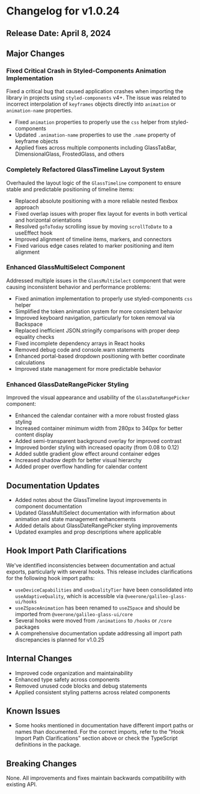 # Changelog for v1.0.24

## Release Date: April 8, 2024

## Major Changes

### Fixed Critical Crash in Styled-Components Animation Implementation

Fixed a critical bug that caused application crashes when importing the library in projects using `styled-components` v4+. The issue was related to incorrect interpolation of `keyframes` objects directly into `animation` or `animation-name` properties.

- Fixed `animation` properties to properly use the `css` helper from styled-components
- Updated `.animation-name` properties to use the `.name` property of keyframe objects
- Applied fixes across multiple components including GlassTabBar, DimensionalGlass, FrostedGlass, and others

### Completely Refactored GlassTimeline Layout System

Overhauled the layout logic of the `GlassTimeline` component to ensure stable and predictable positioning of timeline items:

- Replaced absolute positioning with a more reliable nested flexbox approach
- Fixed overlap issues with proper flex layout for events in both vertical and horizontal orientations
- Resolved `goToToday` scrolling issue by moving `scrollToDate` to a useEffect hook
- Improved alignment of timeline items, markers, and connectors
- Fixed various edge cases related to marker positioning and item alignment

### Enhanced GlassMultiSelect Component

Addressed multiple issues in the `GlassMultiSelect` component that were causing inconsistent behavior and performance problems:

- Fixed animation implementation to properly use styled-components `css` helper
- Simplified the token animation system for more consistent behavior
- Improved keyboard navigation, particularly for token removal via Backspace
- Replaced inefficient JSON.stringify comparisons with proper deep equality checks
- Fixed incomplete dependency arrays in React hooks
- Removed debug code and console.warn statements
- Enhanced portal-based dropdown positioning with better coordinate calculations
- Improved state management for more predictable behavior

### Enhanced GlassDateRangePicker Styling

Improved the visual appearance and usability of the `GlassDateRangePicker` component:

- Enhanced the calendar container with a more robust frosted glass styling
- Increased container minimum width from 280px to 340px for better content display
- Added semi-transparent background overlay for improved contrast
- Improved border styling with increased opacity (from 0.08 to 0.12)
- Added subtle gradient glow effect around container edges
- Increased shadow depth for better visual hierarchy
- Added proper overflow handling for calendar content

## Documentation Updates

- Added notes about the GlassTimeline layout improvements in component documentation
- Updated GlassMultiSelect documentation with information about animation and state management enhancements
- Added details about GlassDateRangePicker styling improvements
- Updated examples and prop descriptions where applicable

## Hook Import Path Clarifications

We've identified inconsistencies between documentation and actual exports, particularly with several hooks. This release includes clarifications for the following hook import paths:

- `useDeviceCapabilities` and `useQualityTier` have been consolidated into `useAdaptiveQuality`, which is accessible via `@veerone/galileo-glass-ui/hooks`
- `useZSpaceAnimation` has been renamed to `useZSpace` and should be imported from `@veerone/galileo-glass-ui/core`
- Several hooks were moved from `/animations` to `/hooks` or `/core` packages
- A comprehensive documentation update addressing all import path discrepancies is planned for v1.0.25

## Internal Changes

- Improved code organization and maintainability
- Enhanced type safety across components
- Removed unused code blocks and debug statements
- Applied consistent styling patterns across related components

## Known Issues

- Some hooks mentioned in documentation have different import paths or names than documented. For the correct imports, refer to the "Hook Import Path Clarifications" section above or check the TypeScript definitions in the package.

## Breaking Changes

None. All improvements and fixes maintain backwards compatibility with existing API. 